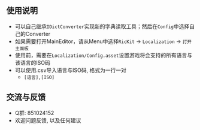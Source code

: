 ## 使用说明
- 可以自己继承`IDictConverter`实现新的字典读取工具；然后在`Config`中选择自己的Converter
- 如果需要打开MainEditor，请从Menu中选择`RicKit` -> `Localization` -> `打开主面板`
- 使用前，需要在`Localization/Config.asset`设置游戏将会支持的所有语言与该语言的ISO码
- 可以使用.csv导入语言与ISO码, 格式为一行一对
  -  `[语言],[ISO]`
## 交流与反馈
- Q群: 851024152
- 欢迎问题反馈, 以及任何建议

